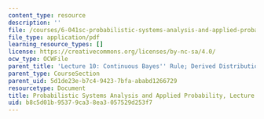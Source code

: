 ```yaml
---
content_type: resource
description: ''
file: /courses/6-041sc-probabilistic-systems-analysis-and-applied-probability-fall-2013/b8c5d01b95379ca38ea3057529d253f7_MIT6_041SCF13_L10.pdf
file_type: application/pdf
learning_resource_types: []
license: https://creativecommons.org/licenses/by-nc-sa/4.0/
ocw_type: OCWFile
parent_title: 'Lecture 10: Continuous Bayes'' Rule; Derived Distributions'
parent_type: CourseSection
parent_uid: 5d1de23e-b7c4-9423-7bfa-ababd1266729
resourcetype: Document
title: Probabilistic Systems Analysis and Applied Probability, Lecture 10
uid: b8c5d01b-9537-9ca3-8ea3-057529d253f7
---
```


